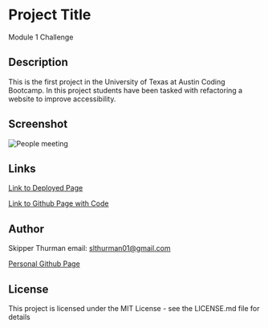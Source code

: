 # Project Title

Module 1 Challenge

## Description

This is the first project in the University of Texas
at Austin Coding Bootcamp.  In this project students
have been tasked with refactoring a website to
improve accessibility.

## Screenshot

<img src="/Users/skipperthurman/bootcamp/module-1-challenge/module-1-challenge/Develop/assets/images/webpage-screenshot.png" alt="People meeting" title="Webpage screenshot"></img>

## Links

<a href="https://skip-thurm.github.io/module-1-challenge/Develop/">Link to Deployed Page</a>

<a href="https://github.com/skip-thurm/module-1-challenge">Link to Github Page with Code</a>

## Author

Skipper Thurman
email: slthurman01@gmail.com

<a href="https://github.com/skip-thurm">Personal Github Page</a>

## License

This project is licensed under the MIT License - see the LICENSE.md file for details